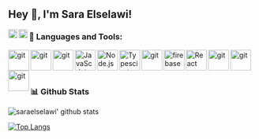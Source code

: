 ## Hey 👋, I'm Sara Elselawi!
<a href='https://www.linkedin.com/in/sara-elselawi-614a25186/'><img align='left' alt="linkedin" src="https://raw.githubusercontent.com/rahul-jha98/rahul-jha98/561d474902b59c7429ec22bb73e225696c27b202/assets/linkedin.svg" height='18px'/></a>
<a href='https://www.behance.net/sarahassan7'><img align='left' alt="behance" src="https://raw.githubusercontent.com/rahul-jha98/rahul-jha98/561d474902b59c7429ec22bb73e225696c27b202/assets/twitter.svg" height='18px'/></a>


### 🔨 Languages and Tools:

<a href="https://git-scm.com/" target="_blank"> <img src="https://github.com/rahul-jha98/README_icons/blob/main/language_and_tools/square/html/html.svg" align="left" alt="git" height='42px'/> </a>
<a href="https://git-scm.com/" target="_blank"> <img src="https://github.com/rahul-jha98/README_icons/blob/main/language_and_tools/square/css/css.svg" align="left" alt="git" height='42px'/> </a>
<a href="https://git-scm.com/" target="_blank"> <img src="https://github.com/rahul-jha98/README_icons/blob/main/language_and_tools/square/bootstrap/bootstrap.svg" align="left" alt="git" height='42px'/> </a>
<a href="https://developer.mozilla.org/en-US/docs/Web/JavaScript" target="_blank"> <img align="left" alt="JavaScript" height ="42px"  src="https://raw.githubusercontent.com/rahul-jha98/github_readme_icons/main/language_and_tools/square/javascript/javascript.svg"> </a>
<a href="https://nodejs.org" target="_blank"><img align="left" alt="Node.js" height ="42px" src="https://raw.githubusercontent.com/rahul-jha98/github_readme_icons/main/language_and_tools/square/node/node.svg"></a>
<a href="https://www.typescriptlang.org/" target="_blank"><img align="left" alt="Typescirpt" height ="42px" src="https://raw.githubusercontent.com/rahul-jha98/github_readme_icons/main/language_and_tools/square/typescript/typescript.svg"></a>
<a href="https://git-scm.com/" target="_blank"> <img src="https://github.com/rahul-jha98/README_icons/blob/main/language_and_tools/square/angular/angular.svg" align="left" alt="git" height='42px'/> </a>
<a href="https://firebase.google.com/" target="_blank"> <img align="left" src="https://raw.githubusercontent.com/rahul-jha98/github_readme_icons/main/language_and_tools/square/firebase/firebase.svg" alt="firebase" height ="42px"/> </a>
<a href="https://reactjs.org/" target="_blank"> <img align="left" alt="React" height ="42px" src="https://raw.githubusercontent.com/rahul-jha98/github_readme_icons/main/language_and_tools/square/react/react.svg"></a>
<a href="https://git-scm.com/" target="_blank"> <img src="https://raw.githubusercontent.com/rahul-jha98/github_readme_icons/main/language_and_tools/square/git-scm/git-scm.svg" align="left" alt="git" height='42px'/> </a>
<a href="https://git-scm.com/" target="_blank"> <img src="https://github.com/rahul-jha98/README_icons/blob/main/language_and_tools/square/figma/figma.svg" align="left" alt="git" height='42px'/> </a>
<a href="https://git-scm.com/" target="_blank"> <img src="https://commons.wikimedia.org/wiki/File:Adobe_XD_CC_icon.svg" align="left" alt="git" height='42px'/> </a>

<br/>
<br/>
<br/> 

### 📊 Github Stats

![saraelselawi' github stats](https://github-readme-stats.vercel.app/api?username=saraelselawi&show_icons=true&count_private=true&bg_color=22272E&title_color=fff&icon_color=fff&text_color=fff&include_all_commits=true&hide_rank=true)

[![Top Langs](https://github-readme-stats.vercel.app/api/top-langs/?username=saraelselawi&hide=mako,python&layout=compact&card_width=445&bg_color=22272E&title_color=fff&icon_color=fff&text_color=fff)](https://github.com/anuraghazra/github-readme-stats)

<!--
**saraelselawi/saraelselawi** is a ✨ _special_ ✨ repository because its `README.md` (this file) appears on your GitHub profile.

Here are some ideas to get you started:

- 🔭 I’m currently working on ...
- 🌱 I’m currently learning ...
- 👯 I’m looking to collaborate on ...
- 🤔 I’m looking for help with ...
- 💬 Ask me about ...
- 📫 How to reach me: ...
- 😄 Pronouns: ...
- ⚡ Fun fact: ...
-->
